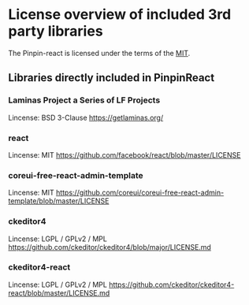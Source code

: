 # License overview of included 3rd party libraries

The Pinpin-react is licensed under the terms of the [MIT](LICENSE.md).

## Libraries directly included in PinpinReact

### Laminas Project a Series of LF Projects
Lincense: BSD 3-Clause
https://getlaminas.org/

### react
Lincense: MIT
https://github.com/facebook/react/blob/master/LICENSE

### coreui-free-react-admin-template
Lincense: MIT
https://github.com/coreui/coreui-free-react-admin-template/blob/master/LICENSE

### ckeditor4
Lincense: LGPL / GPLv2 / MPL 
https://github.com/ckeditor/ckeditor4/blob/major/LICENSE.md

### ckeditor4-react
Lincense: LGPL / GPLv2 / MPL 
https://github.com/ckeditor/ckeditor4-react/blob/master/LICENSE.md